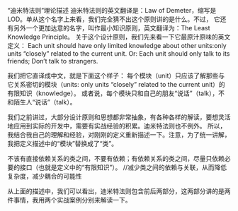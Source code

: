


“迪米特法则”理论描述
迪米特法则的英文翻译是：Law of Demeter，缩写是 LOD。单从这个名字上来看，我们完全猜不出这个原则讲的是什么。不过，
它还有另外一个更加达意的名字，叫作最小知识原则，英文翻译为：The Least Knowledge Principle。
关于这个设计原则，我们先来看一下它最原汁原味的英文定义：
Each unit should have only limited knowledge about other units:only units “closely” related to the current unit. 
Or: Each unit should only talk to its friends; Don’t talk to strangers.

我们把它直译成中文，就是下面这个样子：
每个模块（unit）只应该了解那些与它关系密切的模块（units: only units “closely” related to the current unit）的有限知识（knowledge）。
或者说，每个模块只和自己的朋友“说话”（talk），不和陌生人“说话”（talk）。

我们之前讲过，大部分设计原则和思想都非常抽象，有各种各样的解读，要想灵活地应用到实际的开发中，需要有实战经验的积累。迪米特法则也不例外。
所以，我结合我自己的理解和经验，对刚刚的定义重新描述一下。注意，为了统一讲解，我把定义描述中的“模块”替换成了“类”。

不该有直接依赖关系的类之间，不要有依赖；有依赖关系的类之间，尽量只依赖必要的接口（也就是定义中的“有限知识”）。
//减少类之间的依赖与关联，从而降低复杂度，减少耦合的可能性

从上面的描述中，我们可以看出，迪米特法则包含前后两部分，这两部分讲的是两件事情，我用两个实战案例分别来解读一下。